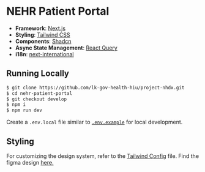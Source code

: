 # NEHR Patient Portal

- **Framework**: [Next.js](https://nextjs.org/)
- **Styling**: [Tailwind CSS](https://tailwindcss.com/)
- **Components**: [Shadcn](https://ui.shadcn.com/)
- **Async State Management**: [React Query](https://tanstack.com/query/latest)
- **i18n**: [next-international](https://github.com/QuiiBz/next-international)

## Running Locally

```bash
$ git clone https://github.com/lk-gov-health-hiu/project-nhdx.git
$ cd nehr-patient-portal
$ git checkout develop
$ npm i
$ npm run dev
```

Create a `.env.local` file similar to [`.env.example`](https://github.com/lk-gov-health-hiu/project-nhdx/blob/develop/nehr-patient-portal/.env.example) for local development.

## Styling

For customizing the design system, refer to the [Tailwind Config](https://github.com/lk-gov-health-hiu/project-nhdx/blob/develop/nehr-patient-portal/tailwind.config.js) file. Find the figma design [here.](https://www.figma.com/file/mSVhvkZkuMD66AMNJCVIYE/MOH-NEHR-Project-Designs?type=design&node-id=475%3A1173&mode=design&t=nqOBhXGxj7scYcfr-1)

